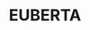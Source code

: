 ---
lastmod: '2025-04-06T06:05:20+00:00'
latitude: -35.07459
layout: suburb
longitude: 147.376202
postcode: '2650'
state: NSW
title: EUBERTA
url: /nsw/euberta/
---